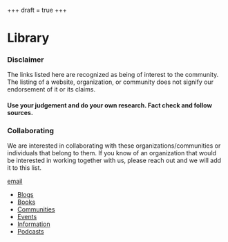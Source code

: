 +++
draft = true
+++

# Library

### Disclaimer
The links listed here are recognized as being of interest to the community. The listing of a website, organization, or community does not signify our endorsement of it or its claims.

#### Use your judgement and do your own research. Fact check and follow sources.


### Collaborating

We are interested in collaborating with these organizations/communities or individuals that belong to them. If you know of an organization that would be interested in working together with us, please reach out and we will add it to this list.

[email](mailto:staff@psilocene.org)

* [Blogs](content/portal/blogs.md)
* [Books](content/portal/books.md)
* [Communities](content/portal/communities.md)
* [Events](content/portal/events.md)
* [Information](content/portal/information.md)
* [Podcasts](content/portal/podcasts.md)

